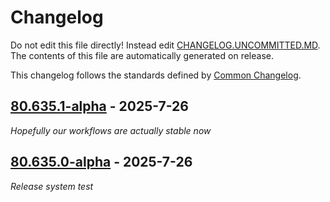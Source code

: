# Changelog

Do not edit this file directly! Instead edit [CHANGELOG.UNCOMMITTED.MD](./CHANGELOG.UNCOMMITTED.MD).
The contents of this file are automatically generated on release.

This changelog follows the standards defined by [Common Changelog](https://common-changelog.org/).

<!-- insert_point -->


## [80.635.1-alpha](https://github.com/shadownetdev1/HydrusAPI/releases/tag/80.635.1-alpha) - 2025-7-26

_Hopefully our workflows are actually stable now_


## [80.635.0-alpha](https://github.com/shadownetdev1/HydrusAPI/releases/tag/80.635.0-alpha) - 2025-7-26

_Release system test_

